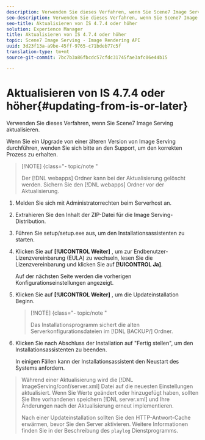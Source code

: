 ```yaml
---
description: Verwenden Sie dieses Verfahren, wenn Sie Scene7 Image Serving aktualisieren.
seo-description: Verwenden Sie dieses Verfahren, wenn Sie Scene7 Image Serving aktualisieren.
seo-title: Aktualisieren von IS 4.7.4 oder höher
solution: Experience Manager
title: Aktualisieren von IS 4.7.4 oder höher
topic: Scene7 Image Serving - Image Rendering API
uuid: 3d23f13a-a9be-45ff-9765-c71bdeb77c5f
translation-type: tm+mt
source-git-commit: 7bc7b3a86fbcdc57cfdc31745fae3afc06e44b15

---
```



# Aktualisieren von IS 4.7.4 oder höher{#updating-from-is-or-later}

Verwenden Sie dieses Verfahren, wenn Sie Scene7 Image Serving aktualisieren.

Wenn Sie ein Upgrade von einer älteren Version von Image Serving durchführen, wenden Sie sich bitte an den Support, um den korrekten Prozess zu erhalten.

>[!NOTE] {class=&quot;- topic/note &quot;
>
>Der [!DNL webapps] Ordner kann bei der Aktualisierung gelöscht werden. Sichern Sie den [!DNL webapps] Ordner vor der Aktualisierung.

1. Melden Sie sich mit Administratorrechten beim Serverhost an.
1. Extrahieren Sie den Inhalt der ZIP-Datei für die Image Serving-Distribution.
1. Führen Sie setup/setup.exe aus, um den Installationsassistenten zu starten.
1. Klicken Sie auf **[!UICONTROL Weiter]** , um zur Endbenutzer-Lizenzvereinbarung (EULA) zu wechseln, lesen Sie die Lizenzvereinbarung und klicken Sie auf **[!UICONTROL Ja]**.

   Auf der nächsten Seite werden die vorherigen Konfigurationseinstellungen angezeigt.
1. Klicken Sie auf **[!UICONTROL Weiter]** , um die Updateinstallation Beginn.

   >[!NOTE] {class=&quot;- topic/note &quot;
   >
   >Das Installationsprogramm sichert die alten Serverkonfigurationsdateien im [!DNL BACKUP/] Ordner.

1. Klicken Sie nach Abschluss der Installation auf &quot;Fertig stellen&quot;, um den Installationsassistenten zu beenden.

   In einigen Fällen kann der Installationsassistent den Neustart des Systems anfordern.
>Während einer Aktualisierung wird die [!DNL ImageServing/conf/server.xml] Datei auf die neuesten Einstellungen aktualisiert. Wenn Sie Werte geändert oder hinzugefügt haben, sollten Sie Ihre vorhandenen speichern [!DNL server.xml] und Ihre Änderungen nach der Aktualisierung erneut implementieren.
>
>Nach einer Updateinstallation sollten Sie den HTTP-Antwort-Cache erwärmen, bevor Sie den Server aktivieren. Weitere Informationen finden Sie in der Beschreibung des `playlog` Dienstprogramms.

